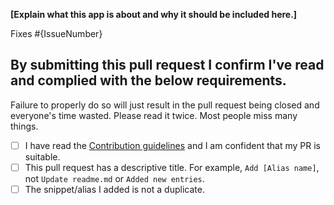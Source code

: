 <!-- Please fill in the **bold** fields, submit the pull request and tick the checkboxes. DO NOT SUBMIT ANYTHING IF YOU FAIL ANY OF THIS RULES -->

**[Explain what this app is about and why it should be included here.]**

Fixes #{IssueNumber}
<!-- Eg: Fixes #2 -->

## By submitting this pull request I confirm I've read and complied with the below requirements.

Failure to properly do so will just result in the pull request being closed and everyone's time wasted. Please read it twice. Most people miss many things.

- [ ] I have read the [Contribution guidelines](https://github.com/aashutoshrathi/awesome-bashrc/blob/master/CONTRIBUTING.md) and I am confident that my PR is suitable.
- [ ] This pull request has a descriptive title. For example, `Add [Alias name]`, not `Update readme.md` or `Added new entries`.
- [ ] The snippet/alias I added is not a duplicate.
